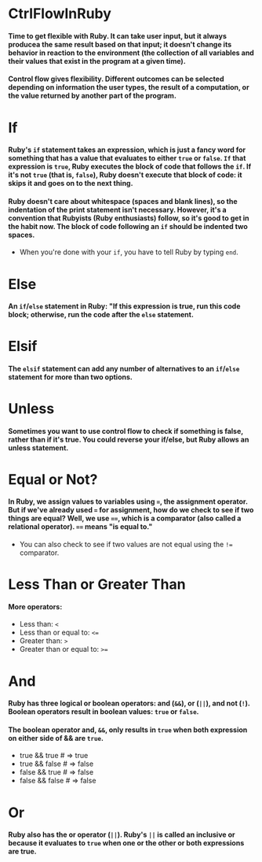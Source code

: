 # CtrlFlowInRuby
#### Time to get flexible with Ruby. It can take user input, but it always producea the same result based on that input; it doesn't change its behavior in reaction to the environment (the collection of all variables and their values that exist in the program at a given time).

#### Control flow gives flexibility. Different outcomes can be selected depending on information the user types, the result of a computation, or the value returned by another part of the program.

# If
#### Ruby's `if` statement takes an expression, which is just a fancy word for something that has a value that evaluates to either `true` or `false`. `If` that expression is `true`, Ruby executes the block of code that follows the `if`. If it's not `true` (that is, `false`), Ruby doesn't execute that block of code: it skips it and goes on to the next thing.

#### Ruby doesn't care about whitespace (spaces and blank lines), so the indentation of the print statement isn't necessary. However, it's a convention that Rubyists (Ruby enthusiasts) follow, so it's good to get in the habit now. The block of code following an `if` should be indented two spaces.

* When you're done with your `if`, you have to tell Ruby by typing `end`.

# Else
#### An `if`/`else` statement in Ruby: "If this expression is true, run this code block; otherwise, run the code after the `else` statement.

# Elsif
#### The `elsif` statement can add any number of alternatives to an `if`/`else` statement for more than two options.

# Unless
#### Sometimes you want to use control flow to check if something is false, rather than if it's true. You could reverse your if/else, but Ruby allows an unless statement.

# Equal or Not?
#### In Ruby, we assign values to variables using `=`, the assignment operator. But if we've already used `=` for assignment, how do we check to see if two things are equal? Well, we use `==`, which is a comparator (also called a relational operator). `==` means "is equal to."

* You can also check to see if two values are not equal using the `!=` comparator.

# Less Than or Greater Than
#### More operators:

* Less than: `<`
* Less than or equal to: `<=`
* Greater than: `>`
* Greater than or equal to: `>=`

# And
#### Ruby has three logical or boolean operators: and (`&&`), or (`||`), and not (`!`). Boolean operators result in boolean values: `true` or `false`.

#### The boolean operator and, `&&`, only results in `true` when both expression on either side of && are `true`.

* true && true # => true
* true && false # => false
* false && true # => false
* false && false # => false

# Or
#### Ruby also has the or operator (`||`). Ruby's `||` is called an inclusive or because it evaluates to `true` when one or the other or both expressions are true.